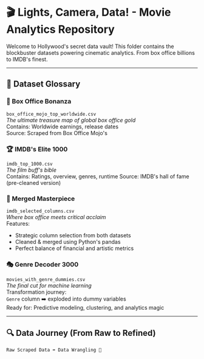 # 🎬 Lights, Camera, Data! - Movie Analytics Repository

Welcome to Hollywood's secret data vault! This folder contains the blockbuster datasets powering cinematic analytics. From box office billions to IMDB's finest.

---

## 🎥 Dataset Glossary

### 🤑 Box Office Bonanza
`box_office_mojo_top_worldwide.csv`  
*The ultimate treasure map of global box office gold*  
Contains: Worldwide earnings, release dates  
Source: Scraped from Box Office Mojo's 

### 🏆 IMDB's Elite 1000
`imdb_top_1000.csv`  
*The film buff's bible*  
Contains: Ratings, overview, genres, runtime
Source: IMDB's hall of fame (pre-cleaned version)

### 🧩 Merged Masterpiece
`imdb_selected_columns.csv`  
*Where box office meets critical acclaim*  
Features:  
- Strategic column selection from both datasets  
- Cleaned & merged using Python's pandas  
- Perfect balance of financial and artistic metrics

### 🎭 Genre Decoder 3000
`movies_with_genre_dummies.csv`  
*The final cut for machine learning*  
Transformation journey:  
`Genre` column ➡️ exploded into dummy variables  
Ready for: Predictive modeling, clustering, and analytics magic

---

## 🔍 Data Journey (From Raw to Refined)

```bash
Raw Scraped Data ➡️ Data Wrangling 🧹 
